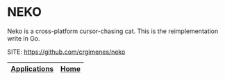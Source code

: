 # NEKO

 Neko is a cross-platform cursor-chasing cat. This is the reimplementation write in Go.

 SITE: https://github.com/crgimenes/neko

 | [Applications](https://portable-linux-apps.github.io/apps.html) | [Home](https://portable-linux-apps.github.io)
 | --- | --- |
